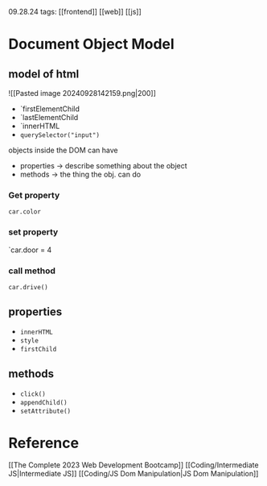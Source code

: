 09.28.24
tags: [[frontend]] [[web]] [[js]]

# Document Object Model

## model of html

![[Pasted image 20240928142159.png|200]]

- `firstElementChild
- `lastElementChild
- `innerHTML
- `querySelector("input")`

objects inside the DOM can have
- properties  ->  describe something about the object
- methods ->  the thing the obj. can do

### Get property
`car.color`
### set property
`car.door = 4
### call method
`car.drive()`

## properties
- `innerHTML`
- `style`
- `firstChild`
## methods
- `click()`
- `appendChild()`
- `setAttribute()`

# Reference

[[The Complete 2023 Web Development Bootcamp]]
[[Coding/Intermediate JS|Intermediate JS]]
[[Coding/JS Dom Manipulation|JS Dom Manipulation]]